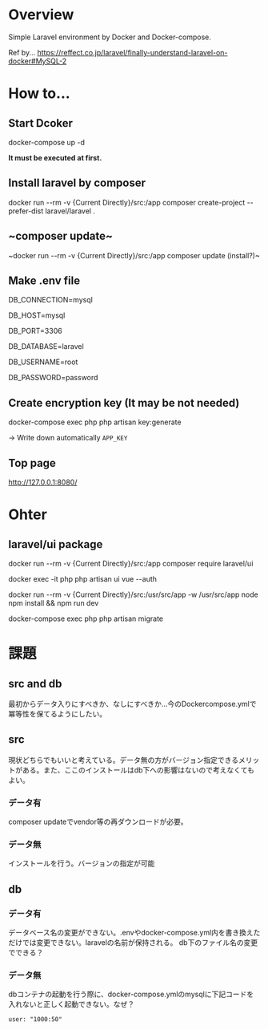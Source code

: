 # Overview
Simple Laravel environment by Docker and Docker-compose.

Ref by...
https://reffect.co.jp/laravel/finally-understand-laravel-on-docker#MySQL-2


# How to...
## Start Dcoker
docker-compose up -d

**It must be executed at first.**

## Install laravel by composer
docker run --rm -v {Current Directly}/src:/app composer create-project --prefer-dist laravel/laravel .

## ~composer update~
~docker run --rm -v {Current Directly}/src:/app composer update (install?)~

## Make .env file
DB_CONNECTION=mysql

DB_HOST=mysql

DB_PORT=3306

DB_DATABASE=laravel

DB_USERNAME=root

DB_PASSWORD=password

## Create encryption key (It may be not needed)
docker-compose exec php php artisan key:generate

-> Write down automatically `APP_KEY`

## Top page
http://127.0.0.1:8080/


# Ohter
## laravel/ui package
docker run --rm -v {Current Directly}/src:/app composer require laravel/ui

docker exec -it php php artisan ui vue --auth

docker run --rm -v {Current Directly}/src:/usr/src/app -w /usr/src/app node npm install && npm run dev

docker-compose exec php php artisan migrate

# 課題
## src and db
最初からデータ入りにすべきか、なしにすべきか…今のDockercompose.ymlで冪等性を保てるようにしたい。

## src
現状どちらでもいいと考えている。データ無の方がバージョン指定できるメリットがある。また、ここのインストールはdb下への影響はないので考えなくてもよい。
### データ有
composer updateでvendor等の再ダウンロードが必要。 
### データ無
インストールを行う。バージョンの指定が可能

## db
### データ有
データベース名の変更ができない。.envやdocker-compose.yml内を書き換えただけでは変更できない。laravelの名前が保持される。
db下のファイル名の変更でできる？
### データ無
dbコンテナの起動を行う際に、docker-compose.ymlのmysqlに下記コードを入れないと正しく起動できない。なぜ？
```
user: "1000:50"
```
